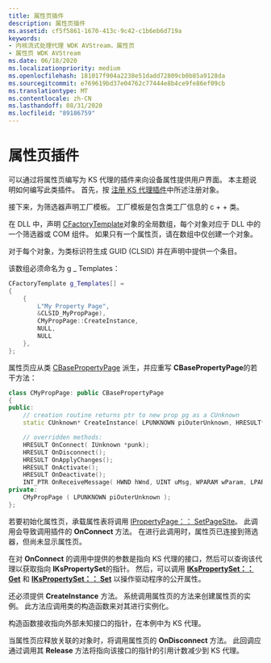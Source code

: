 ```yaml
---
title: 属性页插件
description: 属性页插件
ms.assetid: cf5f5861-1670-413c-9c42-c1b6eb6d719a
keywords:
- 内核流式处理代理 WDK AVStream，属性页
- 属性页 WDK AVStream
ms.date: 06/18/2020
ms.localizationpriority: medium
ms.openlocfilehash: 181017f904a2238e51dadd72809cb0b85a9128da
ms.sourcegitcommit: e769619bd37e04762c77444e8b4ce9fe86ef09cb
ms.translationtype: MT
ms.contentlocale: zh-CN
ms.lasthandoff: 08/31/2020
ms.locfileid: "89186759"
---
```

# <a name="property-page-plug-in"></a>属性页插件

可以通过将属性页编写为 KS 代理的插件来向设备属性提供用户界面。 本主题说明如何编写此类插件。 首先，按 [注册 KS 代理插件](registering-ks-proxy-plug-ins.md)中所述注册对象。

接下来，为筛选器声明工厂模板。 工厂模板是包含类工厂信息的 c + + 类。

在 DLL 中，声明 [CFactoryTemplate](/previous-versions//ms781337(v=vs.85))对象的全局数组，每个对象对应于 DLL 中的一个筛选器或 COM 组件。 如果只有一个属性页，请在数组中仅创建一个对象。

对于每个对象，为类标识符生成 GUID (CLSID) 并在声明中提供一个条目。

该数组必须命名为 g \_ Templates：

```cpp
CFactoryTemplate g_Templates[] =
{
    {
        L"My Property Page",
        &CLSID_MyPropPage),
        CMyPropPage::CreateInstance,
        NULL,
        NULL
    },
};
```

属性页应从类 [CBasePropertyPage](/previous-versions//ms780508(v=vs.85)) 派生，并应重写 **CBasePropertyPage**的若干方法：

```cpp
class CMyPropPage: public CBasePropertyPage
{
public:
    // creation routine returns ptr to new prop pg as a CUnknown
    static CUnknown* CreateInstance( LPUNKNOWN piOuterUnknown, HRESULT* phResult );

    // overridden methods:
    HRESULT OnConnect( IUnknown *punk);
    HRESULT OnDisconnect();
    HRESULT OnApplyChanges();
    HRESULT OnActivate();
    HRESULT OnDeactivate();
    INT_PTR OnReceiveMessage( HWND hWnd, UINT uMsg, WPARAM wParam, LPARAM lParam );
private:
    CMyPropPage ( LPUNKNOWN piOuterUnknown );
};
```

若要初始化属性页，承载属性表将调用 [IPropertyPage：： SetPageSite](/windows/win32/api/ocidl/nf-ocidl-ipropertypage-setpagesite)。 此调用会导致调用插件的 **OnConnect** 方法。 在进行此调用时，属性页已连接到筛选器，但尚未显示属性页。

在对 **OnConnect** 的调用中提供的参数是指向 KS 代理的接口，然后可以查询该代理以获取指向 **IKsPropertySet**的指针。 然后，可以调用 [**IKsPropertySet：： Get**](/windows-hardware/drivers/ddi/ksproxy/nf-ksproxy-ikspropertyset-get) 和 [**IKsPropertySet：： Set**](/windows-hardware/drivers/ddi/dsound/nf-dsound-ikspropertyset-set) 以操作驱动程序的公开属性。

还必须提供 **CreateInstance** 方法。 系统调用属性页的方法来创建属性页的实例。 此方法应调用类的构造函数来对其进行实例化。

构造函数接收指向外部未知接口的指针，在本例中为 KS 代理。

当属性页应释放关联的对象时，将调用属性页的 **OnDisconnect** 方法。 此回调应通过调用其 **Release** 方法将指向该接口的指针的引用计数减少到 KS 代理。